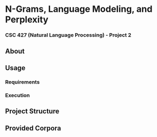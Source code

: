 # N-Grams, Language Modeling, and Perplexity
### CSC 427 (Natural Language Processing) - Project 2

## About

## Usage
### Requirements
### Execution

## Project Structure

## Provided Corpora
